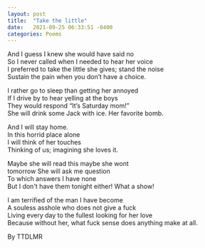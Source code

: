 ```yaml
---
layout: post
title:  "Take the little"
date:   2021-09-25 06:33:51 -0400
categories: Poems
---
```


And I guess I knew she would have said no <br>
So I never called when I needed to hear her voice <br>
I preferred to take the little she gives; stand the noise <br>
Sustain the pain when you don’t have a choice. <br>

I rather go to sleep than getting her annoyed <br>
If I drive by to hear yelling at the boys <br>
They would respond “It’s Saturday mom!” <br>
She will drink some Jack with ice. Her favorite bomb. <br>

And I will stay home. <br>
In this horrid place alone <br>
I will think of her touches <br>
Thinking of us; imagining she loves it. <br>

Maybe she will read this maybe she wont <br>
tomorrow She will ask me question <br>
To which answers I have none <br>
But I don't have them tonight either! What a show!  <br>
 
I am terrified of the man I have become  <br>
A souless asshole who does not give a fuck <br>
Living every day to the fullest looking for her love <br>
Because without her, what fuck sense does anything make at all. <br>

By TTDLMR

